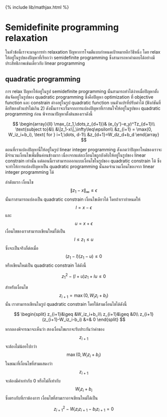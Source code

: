 {% include lib/mathjax.html %}
# Semidefinite programming relaxation

ในหัวข้อนี้เราจะมาดูการทำ relaxation ปัญหาการโจมตีแบบกำหนดเป้าหมายอีกวิธีหนึ่ง โดย relax ให้อยู่ในรูปของปัญหาที่เรียกว่า semidefinite programming
ซึ่งสามารถหาคำตอบได้อย่างมีประสิทธิภาพเช่นเดียวกับ linear programming 

## quadratic programming
การ relax ปัญหาให้อยู่ในรูป semidefinite programming นั้นสามารถทำได้ง่ายเมื่อปัญหาตั้งต้นจัดอยู่ในรูปของ quadratic programming ซึ่งคือปัญหา optimization
ที่ objective function และ constrain ต่างอยู่ในรูป quadratic function บนตัวแปรที่ปรับค่าได้ (ฟังก์ชันที่ดีกรีของตัวแปรไม่เกิน 2) ดังนั้นเราจะเริ่มจากการแปลงปัญหาที่เราสนใจให้อยู่ในรูปของ quadratic programming ก่อน พิจารณาปัญหาตั้งต้นของเราดังนี้

$$
\begin{array}{ll}
\max_{z_1,\dots,z_{d+1}}& (e_{y'}-e_y)^Tz_{d+1}\\
\text{subject to}&\\
&\|z_1-x\|_\infty\leq\epsilon\\
&z_{i+1} = \max(0, W_iz_i+b_i), \text{ for } i=1,\dots, d-1\\
&z_{d+1}=W_dz_d+b_d
\end{array}
$$

ตอนที่เราแปลงปัญหานี้ให้อยู่ในรูป linear integer programming สังเกตว่าปัญหาใหม่ของเราจะมีจำนวนเงื่อนไขเพิ่มขึ้นค่อนข้างมาก
เนื่องจากแต่ละเงื่อนไขถูกบังคับให้อยู่ในรูปของ linear constrain เท่านั้น แต่ตอนนี้เราสามารถออกแบบเงื่อนไขในรูปของ quadratic constrain ได้
ซึ่งจะทำให้การแปลงปัญหาเป็น quadratic programming นั้นลดจำนวนเงื่อนไขลงจาก linear integer programming ได้

ลำดับแรก เงื่อนไข $$\|z_1-x\|_\infty\leq\epsilon$$ นั้นเราสามารถแปลงเป็น quadratic constrain เงื่อนไขเดียวได้
โดยถ้าเรากำหนดให้ $$l = x-\epsilon$$ และ $$u=x+\epsilon$$ เงื่อนไขของเราสามารถเขียนใหม่ได้เป็น $$l\leq z_1\leq u$$
ซึ่งจะเป็นจริงก็ต่อเมื่อ $$(z_1-l)(z_1-u)\leq 0$$ 
หรือเขียนใหม่เป็น quadratic constrain ได้ดังนี้

$$
z_1^2-(l+u)z_1+lu\leq 0
$$

สำหรับเงื่อนไข $$z_{i+1}=\max(0,W_iz_i+b_i)$$ นั้น เราสามารถเขียนในรูป quadratic constrain โดยใช้สามเงื่อนไขได้ดังนี้

$$
\begin{split}
z_{i+1}&\geq &W_iz_i+b_i\\
z_{i+1}&\geq &0\\
z_{i+1}(z_{i+1}-W_iz_i-b_i) &=& 0
\end{split}
$$

หากลองพิจารณาจะเห็นว่า สองเงื่อนไขแรกจะรับประกันว่าค่าของ $$z_{i+1}$$ จะต้องไม่น้อยไปกว่า $$\max(0,W_iz_i+b_i)$$ ในขณะที่เงื่อนไขที่สามแสดงว่า $$z_{i+1}$$ จะต้องมีค่าเท่ากับ 0 หรือไม่ก็เท่ากับ $$W_iz_i+b_i$$ ซึ่งตรงกับที่เราต้องการ เงื่อนไขที่สามเราอาจเขียนใหม่ได้เป็น 

$$
z_{i+1}^2-W_iz_iz_{i+1}-b_iz_{i+1} =0
$$
